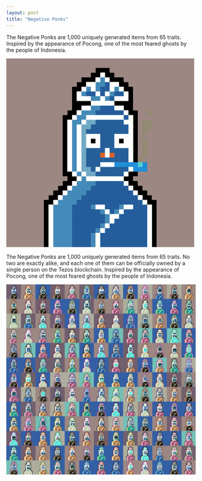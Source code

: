 ```yaml
---
layout: post
title: "Negative Ponks"
---
```


The Negative Ponks are 1,000 uniquely generated items from 65 traits. Inspired by the appearance of Pocong, one of the most feared ghosts by the people of Indonesia.

<img src="./assets/images/Negative_Ponks_GIF_500px.gif" alt="Negative Ponks" style="width:500px;height:500px;"/>

The Negative Ponks are 1,000 uniquely generated items from 65 traits. No two are exactly alike, and each one of them can be officially owned by a single person on the Tezos blockchain. Inspired by the appearance of Pocong, one of the most feared ghosts by the people of Indonesia.

<img src="./assets/images/negative_ponks_preview.png" alt="preview of Negative Ponks" max-width="100%" height="auto"/>
